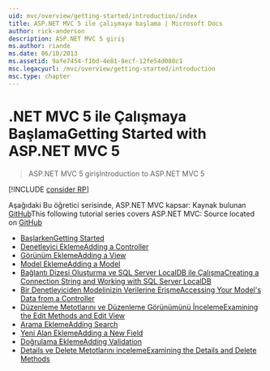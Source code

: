 ```yaml
---
uid: mvc/overview/getting-started/introduction/index
title: ASP.NET MVC 5 ile çalışmaya başlama | Microsoft Docs
author: rick-anderson
description: ASP.NET MVC 5 giriş
ms.author: riande
ms.date: 06/10/2013
ms.assetid: 9afe7454-f1bd-4e81-8ecf-12fe54d080c1
msc.legacyurl: /mvc/overview/getting-started/introduction
msc.type: chapter
---
```

<a name="getting-started-with-aspnet-mvc-5"></a><span data-ttu-id="7362d-103">.NET MVC 5 ile Çalışmaya Başlama</span><span class="sxs-lookup"><span data-stu-id="7362d-103">Getting Started with ASP.NET MVC 5</span></span>
====================
> <span data-ttu-id="7362d-104">ASP.NET MVC 5 giriş</span><span class="sxs-lookup"><span data-stu-id="7362d-104">Introduction to ASP.NET MVC 5</span></span>

[!INCLUDE [consider RP](../../../../includes/razor.md)]

<span data-ttu-id="7362d-105">Aşağıdaki Bu öğretici serisinde, ASP.NET MVC kapsar: Kaynak bulunan [GitHub](https://github.com/aspnet/AspNetDocs/tree/master/aspnet/mvc/overview/getting-started/introduction/sample/MvcMovie/MvcMovie)</span><span class="sxs-lookup"><span data-stu-id="7362d-105">This following tutorial series covers ASP.NET MVC: Source located on [GitHub](https://github.com/aspnet/AspNetDocs/tree/master/aspnet/mvc/overview/getting-started/introduction/sample/MvcMovie/MvcMovie)</span></span>

- [<span data-ttu-id="7362d-106">Başlarken</span><span class="sxs-lookup"><span data-stu-id="7362d-106">Getting Started</span></span>](getting-started.md)
- [<span data-ttu-id="7362d-107">Denetleyici Ekleme</span><span class="sxs-lookup"><span data-stu-id="7362d-107">Adding a Controller</span></span>](adding-a-controller.md)
- [<span data-ttu-id="7362d-108">Görünüm Ekleme</span><span class="sxs-lookup"><span data-stu-id="7362d-108">Adding a View</span></span>](adding-a-view.md)
- [<span data-ttu-id="7362d-109">Model Ekleme</span><span class="sxs-lookup"><span data-stu-id="7362d-109">Adding a Model</span></span>](adding-a-model.md)
- [<span data-ttu-id="7362d-110">Bağlantı Dizesi Oluşturma ve SQL Server LocalDB ile Çalışma</span><span class="sxs-lookup"><span data-stu-id="7362d-110">Creating a Connection String and Working with SQL Server LocalDB</span></span>](creating-a-connection-string.md)
- [<span data-ttu-id="7362d-111">Bir Denetleyiciden Modelinizin Verilerine Erişme</span><span class="sxs-lookup"><span data-stu-id="7362d-111">Accessing Your Model's Data from a Controller</span></span>](accessing-your-models-data-from-a-controller.md)
- [<span data-ttu-id="7362d-112">Düzenleme Metotlarını ve Düzenleme Görünümünü İnceleme</span><span class="sxs-lookup"><span data-stu-id="7362d-112">Examining the Edit Methods and Edit View</span></span>](examining-the-edit-methods-and-edit-view.md)
- [<span data-ttu-id="7362d-113">Arama Ekleme</span><span class="sxs-lookup"><span data-stu-id="7362d-113">Adding Search</span></span>](adding-search.md)
- [<span data-ttu-id="7362d-114">Yeni Alan Ekleme</span><span class="sxs-lookup"><span data-stu-id="7362d-114">Adding a New Field</span></span>](adding-a-new-field.md)
- [<span data-ttu-id="7362d-115">Doğrulama Ekleme</span><span class="sxs-lookup"><span data-stu-id="7362d-115">Adding Validation</span></span>](adding-validation.md)
- [<span data-ttu-id="7362d-116">Details ve Delete Metotlarını inceleme</span><span class="sxs-lookup"><span data-stu-id="7362d-116">Examining the Details and Delete Methods</span></span>](examining-the-details-and-delete-methods.md)
